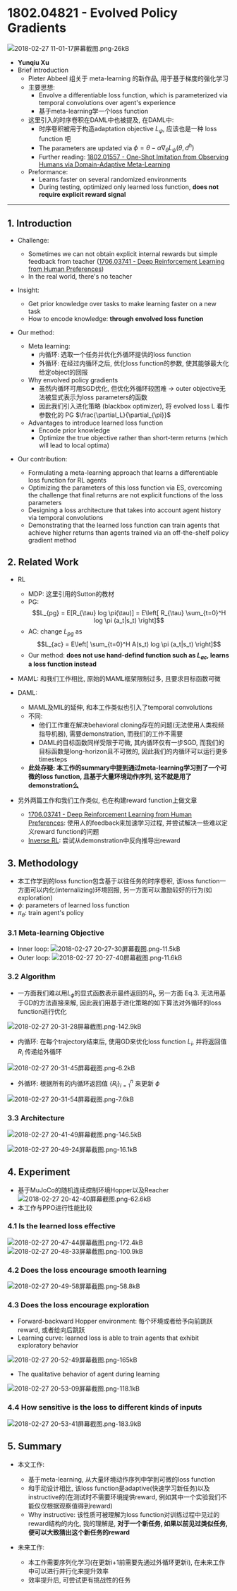 ﻿# 1802.04821 - Evolved Policy Gradients

![2018-02-27 11-01-17屏幕截图.png-26kB][1]

+ **Yunqiu Xu**
+ Brief introduction
    + Pieter Abbeel 组关于 meta-learning 的新作品, 用于基于梯度的强化学习
    + 主要思想: 
        + Envolve a differentiable loss function, which is parameterized via temporal convolutions over agent's experience
        + 基于meta-learning学一个loss function
    + 这里引入的时序卷积在DAML中也被提及, 在DAML中:             
        + 时序卷积被用于构造adaptation objective $L_{\psi}$, 应该也是一种 loss function 吧
        + The parameters are updated via $\phi = \theta - \alpha \nabla_{\theta} L_{\psi}(\theta, d^h)$
        + Further reading: [1802.01557 - One-Shot Imitation from Observing Humans via Domain-Adaptive Meta-Learning][2]      
    + Preformance:
        + Learns faster on several randomized environments
        + During testing, optimized only learned loss function, **does not require explicit reward signal**

---
## 1. Introduction

+ Challenge: 
    + Sometimes we can not obtain explicit internal rewards but simple feedback from teacher ([1706.03741 - Deep Reinforcement Learning from Human Preferences][3])
    + In the real world, there's no teacher

+ Insight:
    + Get prior knowledge over tasks to make learning faster on a new task
    + How to encode knowledge: **through envolved loss function**

+ Our method:
    + Meta learning:
        + 内循环: 选取一个任务并优化外循环提供的loss function
        + 外循环: 在经过内循环之后, 优化loss function的参数, 使其能够最大化给定object的回报
    + Why envolved policy gradients
        + 虽然内循环可用SGD优化, 但优化外循环较困难 $\rightarrow$ outer objective无法被显式表示为loss parameters的函数
        + 因此我们引入进化策略 (blackbox optimizer), 将 evolved loss L 看作参数化的 PG $\frac{\partial_L}{\partial_{\pi}}$
    + Advantages to introduce learned loss function
        + Encode prior knowledge
        + Optimize the true objective rather than short-term returns (which will lead to local optima)

+ Our contribution:
    + Formulating a meta-learning approach that learns a differentiable loss function for RL agents
    + Optimizing the parameters of this loss function via ES, overcoming the challenge that final returns are not explicit functions of the loss parameters
    + Designing a loss architecture that takes into account agent history via temporal convolutions
    + Demonstrating that the learned loss function can train agents that achieve higher returns than agents trained via an off-the-shelf policy gradient method

## 2. Related Work
+ RL
    + MDP: 这里引用的Sutton的教材
    + PG:
    $$L_{pg} = E[R_{\tau} log \pi(\tau)] = E\left[ R_{\tau} \sum_{t=0}^H log \pi (a_t|s_t) \right]$$
    + AC: change $L_{pg}$ as 
    $$L_{ac} = E\left[ \sum_{t=0}^H A(s_t) log \pi (a_t|s_t) \right]$$
    + Our method: **does not use hand-defind function such as $L_{ac}$, learns a loss function instead**

+ MAML: 和我们工作相比, 原始的MAML框架限制过多, 且要求目标函数可微
+ DAML: 
    + MAML及MIL的延伸, 和本工作类似也引入了temporal convolutions
    + 不同:
        + 他们工作重在解决behavioral cloning存在的问题(无法使用人类视频指导机器), 需要demonstration, 而我们的工作不需要
        + DAML的目标函数同样受限于可微, 其内循环仅有一步SGD, 而我们的目标函数是long-horizon且不可微的, 因此我们的内循环可以运行更多timesteps
    + **此处存疑: 本工作的summary中提到通过meta-learning学习到了一个可微的loss function, 且基于大量环境动作序列, 这不就是用了demonstration么**

+ 另外两篇工作和我们工作类似, 也在构建reward function上做文章
    + [1706.03741 - Deep Reinforcement Learning from Human Preferences][4]: 使用人的feedback来加速学习过程, 并尝试解决一些难以定义reward function的问题
    + [Inverse RL][5]: 尝试从demonstration中反向推导出reward

## 3. Methodology
+ 本工作学到的loss function包含基于以往任务的时序卷积, 该loss function一方面可以内化(internalizing)环境回报, 另一方面可以激励较好的行为(如exploration)
+ $\phi$: parameters of learned loss function
+ $\pi_{\theta}$: train agent's policy 

### 3.1 Meta-learning Objective
+ Inner loop:
![2018-02-27 20-27-30屏幕截图.png-11.5kB][6]
+ Outer loop:
![2018-02-27 20-27-40屏幕截图.png-11.6kB][7]

### 3.2 Algorithm
+ 一方面我们难以用$L_{\phi}$的显式函数表示最终返回的$R_{\tau}$, 另一方面 Eq.3. 无法用基于GD的方法直接来解, 因此我们用基于进化策略的如下算法对外循环的loss function进行优化

![2018-02-27 20-31-28屏幕截图.png-142.9kB][8]

+ 内循环: 在每个trajectory结束后, 使用GD来优化loss function $L_i$, 并将返回值 $R_i$ 传递给外循环

![2018-02-27 20-31-45屏幕截图.png-6.2kB][9]

+ 外循环: 根据所有的内循环返回值 $\{R_i\}_{i=1}^n$ 来更新 $\phi$

![2018-02-27 20-31-54屏幕截图.png-7.6kB][10]

### 3.3 Architecture

![2018-02-27 20-41-49屏幕截图.png-146.5kB][11]

![2018-02-27 20-49-24屏幕截图.png-16.1kB][12]

## 4. Experiment
+ 基于MuJoCo的随机连续控制环境Hopper以及Reacher
![2018-02-27 20-42-40屏幕截图.png-62.6kB][13]
+ 本工作与PPO进行性能比较

### 4.1 Is the learned loss effective

![2018-02-27 20-47-44屏幕截图.png-172.4kB][14]
![2018-02-27 20-48-33屏幕截图.png-100.9kB][15]

### 4.2 Does the loss encourage smooth learning

![2018-02-27 20-49-58屏幕截图.png-58.8kB][16]

### 4.3 Does the loss encourage exploration
+ Forward-backward Hopper environment: 每个环境或者给予向前跳跃reward, 或者给向后跳跃
+ Learning curve: learned loss is able to train agents that exhibit exploratory behavior

![2018-02-27 20-52-49屏幕截图.png-165kB][17]

+ The qualitative behavior of agent during learning

![2018-02-27 20-53-09屏幕截图.png-118.1kB][18]

### 4.4 How sensitive is the loss to different kinds of inputs

![2018-02-27 20-53-41屏幕截图.png-183.9kB][19]    

## 5. Summary
+ 本文工作:
    + 基于meta-learning, 从大量环境动作序列中学到可微的loss function
    + 和手动设计相比, 该loss function是adaptive(快速学习新任务)以及instructive的(在测试时不需要环境提供reward, 例如其中一个实验我们不能仅仅根据观察值得到reward)
    + Why instructive: 该性质可被理解为loss function对训练过程中见过的reward结构的内化, 我的理解是, **对于一个新任务, 如果以前见过类似任务, 便可以大致猜出这个新任务的reward**

+ 未来工作:
    + 本工作需要序列化学习(在更新i+1前需要先通过外循环更新i), 在未来工作中可以进行并行化来提升效率
    + 效率提升后, 可尝试更有挑战性的任务
        


  [1]: http://static.zybuluo.com/VenturerXu/t49iny50r8xy0zbnzb4tfdgs/2018-02-27%2011-01-17%E5%B1%8F%E5%B9%95%E6%88%AA%E5%9B%BE.png
  [2]: https://arxiv.org/abs/1802.01557
  [3]: https://arxiv.org/abs/1706.03741
  [4]: https://arxiv.org/abs/1706.03741
  [5]: https://dl.acm.org/citation.cfm?id=657801
  [6]: http://static.zybuluo.com/VenturerXu/dumkhfxuunjjinnw20icr6zk/2018-02-27%2020-27-30%E5%B1%8F%E5%B9%95%E6%88%AA%E5%9B%BE.png
  [7]: http://static.zybuluo.com/VenturerXu/11vzfv0fwulqo3ft80mtcey0/2018-02-27%2020-27-40%E5%B1%8F%E5%B9%95%E6%88%AA%E5%9B%BE.png
  [8]: http://static.zybuluo.com/VenturerXu/k5be8flhnvbrtgmi6y3udg1t/2018-02-27%2020-31-28%E5%B1%8F%E5%B9%95%E6%88%AA%E5%9B%BE.png
  [9]: http://static.zybuluo.com/VenturerXu/r80pxl7l40vn1uonzv19knrx/2018-02-27%2020-31-45%E5%B1%8F%E5%B9%95%E6%88%AA%E5%9B%BE.png
  [10]: http://static.zybuluo.com/VenturerXu/rovie5x7pmhb0ctfspgx68r5/2018-02-27%2020-31-54%E5%B1%8F%E5%B9%95%E6%88%AA%E5%9B%BE.png
  [11]: http://static.zybuluo.com/VenturerXu/4acse1ynmf2su4kqa7o0jvqu/2018-02-27%2020-41-49%E5%B1%8F%E5%B9%95%E6%88%AA%E5%9B%BE.png
  [12]: http://static.zybuluo.com/VenturerXu/zmqgdfrhsqmehy5yc07qbwuy/2018-02-27%2020-49-24%E5%B1%8F%E5%B9%95%E6%88%AA%E5%9B%BE.png
  [13]: http://static.zybuluo.com/VenturerXu/t1eii16cgy1cn82lr2ufru7r/2018-02-27%2020-42-40%E5%B1%8F%E5%B9%95%E6%88%AA%E5%9B%BE.png
  [14]: http://static.zybuluo.com/VenturerXu/6zvc7b7i30hskaaugjyc68zd/2018-02-27%2020-47-44%E5%B1%8F%E5%B9%95%E6%88%AA%E5%9B%BE.png
  [15]: http://static.zybuluo.com/VenturerXu/uo406umf8r4qh20s49pszlya/2018-02-27%2020-48-33%E5%B1%8F%E5%B9%95%E6%88%AA%E5%9B%BE.png
  [16]: http://static.zybuluo.com/VenturerXu/fd4arzzqc6z3oli1vdg2ds1z/2018-02-27%2020-49-58%E5%B1%8F%E5%B9%95%E6%88%AA%E5%9B%BE.png
  [17]: http://static.zybuluo.com/VenturerXu/m0ts6h7ocx2rmf6njo2ozq56/2018-02-27%2020-52-49%E5%B1%8F%E5%B9%95%E6%88%AA%E5%9B%BE.png
  [18]: http://static.zybuluo.com/VenturerXu/rqjmv09hcs2qdvc7uvayursw/2018-02-27%2020-53-09%E5%B1%8F%E5%B9%95%E6%88%AA%E5%9B%BE.png
  [19]: http://static.zybuluo.com/VenturerXu/tulwhh1nhyi9kgx4m0uanpr6/2018-02-27%2020-53-41%E5%B1%8F%E5%B9%95%E6%88%AA%E5%9B%BE.png
